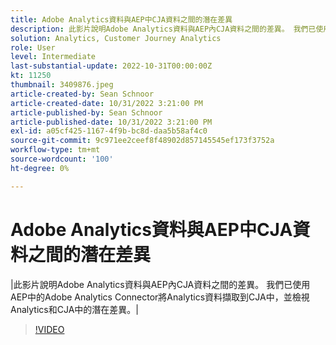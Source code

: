 ```yaml
---
title: Adobe Analytics資料與AEP中CJA資料之間的潛在差異
description: 此影片說明Adobe Analytics資料與AEP內CJA資料之間的差異。 我們已使用AEP中的Adobe Analytics Connector將Analytics資料擷取到CJA中，並檢視Analytics和CJA中的潛在差異。
solution: Analytics, Customer Journey Analytics
role: User
level: Intermediate
last-substantial-update: 2022-10-31T00:00:00Z
kt: 11250
thumbnail: 3409876.jpeg
article-created-by: Sean Schnoor
article-created-date: 10/31/2022 3:21:00 PM
article-published-by: Sean Schnoor
article-published-date: 10/31/2022 3:21:00 PM
exl-id: a05cf425-1167-4f9b-bc8d-daa5b58af4c0
source-git-commit: 9c971ee2ceef8f48902d857145545ef173f3752a
workflow-type: tm+mt
source-wordcount: '100'
ht-degree: 0%

---
```


# Adobe Analytics資料與AEP中CJA資料之間的潛在差異

|此影片說明Adobe Analytics資料與AEP內CJA資料之間的差異。 我們已使用AEP中的Adobe Analytics Connector將Analytics資料擷取到CJA中，並檢視Analytics和CJA中的潛在差異。|

>[!VIDEO](https://video.tv.adobe.com/v/3409876/?quality=12&learn=on)
